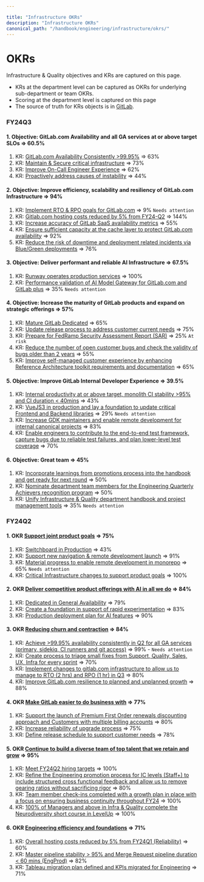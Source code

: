```yaml
---

title: "Infrastructure OKRs"
description: "Infrastructure OKRs"
canonical_path: "/handbook/engineering/infrastructure/okrs/"
---
```








# OKRs

Infrastructure & Quality objectives and KRs are captured on this page. 
- KRs at the department level can be captured as OKRs for underlying sub-department or team OKRs.
- Scoring at the department level is captured on this page
- The source of truth for KRs objects is in [GitLab](https://gitlab.com/gitlab-com/gitlab-OKRs/-/issues/?sort=due_date&state=opened&label_name%5B%5D=Department%3A%3AInfrastructure%20%26%20Quality&label_name%5B%5D=OKR&label_name%5B%5D=division%3A%3AEngineering&first_page_size=20). 

### FY24Q3

#### 1. **Objective:** GitLab.com Availability and all GA services at or above target SLOs => 60.5%
1. KR: [GitLab.com Availability Consistently >99.95%](https://gitlab.com/gitlab-com/gitlab-OKRs/-/work_items/3408) => 63%
1. KR: [Maintain & Secure critical infrastructure](https://gitlab.com/gitlab-com/gitlab-OKRs/-/work_items/3413) => 73%
1. KR: [Improve On-Call Engineer Experience](https://gitlab.com/gitlab-com/gitlab-OKRs/-/work_items/3414) => 62%
1. KR: [Proactively address causes of instability](https://gitlab.com/gitlab-com/gitlab-OKRs/-/work_items/3415) => 44%

#### 2. **Objective:** Improve efficiency, scalability and resiliency of GitLab.com Infrastructure => 94%
1. KR: [Implement RTO & RPO goals for GitLab.com](https://gitlab.com/gitlab-com/gitlab-OKRs/-/work_items/3701) => 9% `Needs attention`
1. KR: [Gitlab.com hosting costs reduced by 5% from FY24-Q2](https://gitlab.com/gitlab-com/gitlab-OKRs/-/work_items/3400) => 144% 
1. KR: [Increase accuracy of GitLab SaaS availability metrics](https://gitlab.com/gitlab-com/gitlab-OKRs/-/work_items/3491) => 55%
1. KR: [Ensure sufficient capacity at the cache layer to protect GitLab.com availability](https://gitlab.com/gitlab-com/gitlab-OKRs/-/work_items/3492) => 92%
1. KR: [Reduce the risk of downtime and deployment related incidents via Blue/Green deployments](https://gitlab.com/gitlab-com/gitlab-OKRs/-/work_items/3546) => 76%

#### 3. **Objective:** Deliver performant and reliable AI Infrastructure => 67.5%
1. KR: [Runway operates production services](https://gitlab.com/gitlab-com/gitlab-OKRs/-/work_items/3494) => 100%
1. KR: [Performance validation of AI Model Gateway for GitLab.com and GitLab plus](https://gitlab.com/gitlab-com/gitlab-OKRs/-/work_items/4119) => 35% `Needs attention`

#### 4. **Objective:** Increase the maturity of GitLab products and expand on strategic offerings => 57%
1. KR: [Mature GitLab Dedicated](https://gitlab.com/gitlab-com/gitlab-OKRs/-/work_items/3495) => 65%
1. KR: [Update release process to address customer current needs](https://gitlab.com/gitlab-com/gitlab-OKRs/-/work_items/3497) => 75%
1. KR: [Prepare for FedRamp Security Assessment Report (SAR)](https://gitlab.com/gitlab-com/gitlab-OKRs/-/work_items/3498) => 25% `At risk`
1. KR: [Reduce the number of open customer bugs and check the validity of bugs older than 2 years](https://gitlab.com/gitlab-com/gitlab-OKRs/-/work_items/4061) => 55%
1. KR: [Improve self-managed customer experience by enhancing Reference Architecture toolkit requirements and documentation](https://gitlab.com/gitlab-com/gitlab-OKRs/-/work_items/3948) => 65%

#### 5. **Objective:** Improve GitLab Internal Developer Experience => 39.5%
1. KR: [Internal productivity at or above target, monolith CI stability >95% and CI duration < 40mins](https://gitlab.com/gitlab-com/gitlab-OKRs/-/work_items/3911) => 43%
1. KR: [VueJS3 in production and lay a foundation to update critical Frontend and Backend libraries](https://gitlab.com/gitlab-com/gitlab-OKRs/-/work_items/3912) => 29% `Needs attention`
1. KR: [Increase GDK maintainers and enable remote development for internal canonical projects](https://gitlab.com/gitlab-com/gitlab-OKRs/-/work_items/3913) => 83%
1. KR: [Enable engineers to contribute to the end-to-end test framework, capture bugs due to reliable test failures, and plan lower-level test coverage](https://gitlab.com/gitlab-com/gitlab-OKRs/-/work_items/4116) => 70%

#### 6. **Objective:** Great team => 45%
1. KR: [Incorporate learnings from promotions process into the handbook and get ready for next round]() => 50% 
1. KR: [Nominate department team members for the Engineering Quarterly Achievers recognition program]() => 50% 
1. KR: [Unify Infrastructure & Quality department handbook and project management tools]() => 35% `Needs attention`

### FY24Q2

#### 1. OKR [Support joint product goals](https://gitlab.com/gitlab-com/gitlab-OKRs/-/work_items/1798?iid_path=true) => 75%
1. KR: [Switchboard in Production](https://gitlab.com/gitlab-com/gitlab-OKRs/-/work_items/2427) => 43% 
1. KR: [Support new navigation & remote development launch](https://gitlab.com/gitlab-com/gitlab-OKRs/-/work_items/2293) => 91% 
1. KR: [Material progress to enable remote development in monorepo](https://gitlab.com/gitlab-com/gitlab-OKRs/-/work_items/2428) => 65% `Needs attention`
1. KR: [Critical Infrastructure changes to support product goals](https://gitlab.com/gitlab-com/gitlab-OKRs/-/work_items/2462) => 100% 

#### 2. OKR [Deliver competitive product offerings with AI in all we do](https://gitlab.com/gitlab-com/gitlab-OKRs/-/work_items/1799) => 84%
1. KR: [Dedicated in General Availability](https://gitlab.com/gitlab-com/gitlab-OKRs/-/work_items/2426) => 79% 
1. KR: [Create a foundation in support of rapid experimentation](https://gitlab.com/gitlab-com/gitlab-OKRs/-/work_items/2425) => 83%
1. KR: [Production deployment plan for AI features](https://gitlab.com/gitlab-com/gitlab-OKRs/-/work_items/2186) => 90%  

#### 3. OKR [Reducing churn and contraction](https://gitlab.com/gitlab-com/gitlab-OKRs/-/work_items/1800?iid_path=true) => 84%
1. KR: [Achieve >99.95% availability consistently in Q2 for all GA services (primary, sidekiq, CI runners and git access)](https://gitlab.com/gitlab-com/gitlab-OKRs/-/work_items/2458) => 99% - `Needs attention`
1. KR: [Create process to triage small fixes from Support, Quality, Sales, UX, Infra for every sprint](https://gitlab.com/gitlab-com/gitlab-OKRs/-/work_items/2460) => 70% 
1. KR: [Implement changes to gitlab.com infrastructure to allow us to manage to RTO (2 hrs) and RPO (1 hr) in Q3](https://gitlab.com/gitlab-com/gitlab-OKRs/-/work_items/2459) => 80%
1. KR: [Improve GitLab.com resilience to planned and unplanned growth](https://gitlab.com/gitlab-com/gitlab-OKRs/-/work_items/2461) => 88%

#### 4. OKR [Make GitLab easier to do business with](https://gitlab.com/gitlab-com/gitlab-OKRs/-/work_items/1801?iid_path=true) => 77%
1. KR: [Support the launch of Premium First Order renewals discounting approach and Customers with multiple billing accounts](https://gitlab.com/gitlab-com/gitlab-OKRs/-/work_items/2463) => 80% 
1. KR: [Increase reliability of upgrade process](https://gitlab.com/gitlab-com/gitlab-OKRs/-/work_items/2464) => 75%
1. KR: [Define release schedule to support customer needs](https://gitlab.com/gitlab-com/gitlab-OKRs/-/work_items/2465) => 78%

#### 5. OKR [Continue to build a diverse team of top talent that we retain and grow](https://gitlab.com/gitlab-com/gitlab-OKRs/-/work_items/1802?iid_path=true) => 95%
1. KR: [Meet FY24Q2 hiring targets](https://gitlab.com/gitlab-com/gitlab-OKRs/-/work_items/2315) => 100% 
1. KR: [Refine the Engineering promotion process for IC levels (Staff+) to include structured cross functional feedback and allow us to remove gearing ratios without sacrificing rigor](https://gitlab.com/gitlab-com/gitlab-OKRs/-/work_items/2466) => 80%
1. KR: [Team member check-ins completed with a growth plan in place with a focus on ensuring business continuity throughout FY24](https://gitlab.com/gitlab-com/gitlab-OKRs/-/work_items/2467) => 100%
1. KR: [100% of Managers and above in Infra & Quality complete the Neurodiversity short course in LevelUp](https://gitlab.com/gitlab-com/gitlab-OKRs/-/work_items/2468) => 100%

#### 6. OKR [Engineering efficiency and foundations](https://gitlab.com/gitlab-com/gitlab-OKRs/-/work_items/1803?iid_path=true) => 71%
1. KR: [Overall hosting costs reduced by 5% from FY24Q1 (Reliability)](https://gitlab.com/gitlab-com/gitlab-OKRs/-/work_items/2318) => 60%
1. KR: [Master pipeline stability > 95% and Merge Request pipeline duration < 60 mins (EngProd)](https://gitlab.com/gitlab-com/gitlab-OKRs/-/work_items/2471) => 82%
1. KR: [Tableau migration plan defined and KPIs migrated for Engineering](https://gitlab.com/gitlab-com/gitlab-OKRs/-/work_items/2732) => 71%
